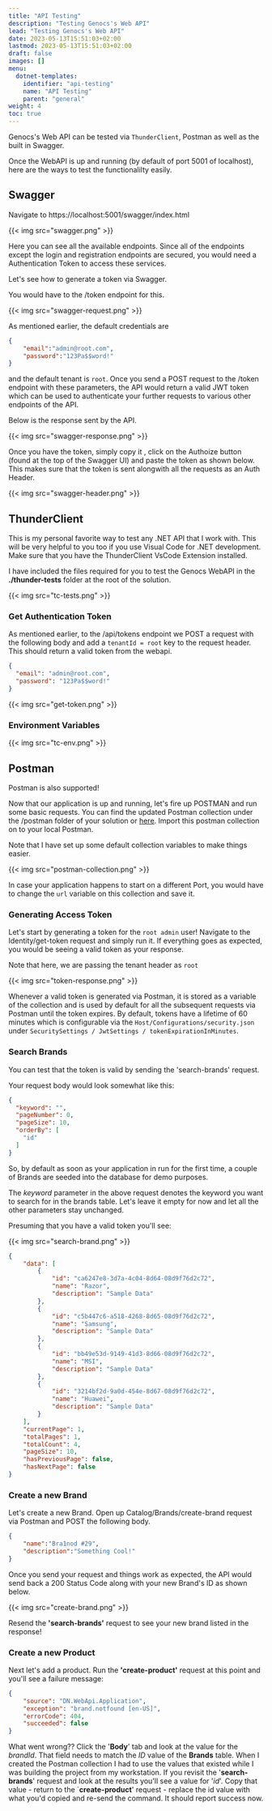 ```yaml
---
title: "API Testing"
description: "Testing Genocs's Web API"
lead: "Testing Genocs's Web API"
date: 2023-05-13T15:51:03+02:00
lastmod: 2023-05-13T15:51:03+02:00
draft: false
images: []
menu:
  dotnet-templates:
    identifier: "api-testing"
    name: "API Testing"
    parent: "general"
weight: 4
toc: true
---
```

Genocs's Web API can be tested via `ThunderClient`, Postman as well as the built in Swagger.

Once the WebAPI is up and running (by default of port 5001 of localhost), here are the ways to test the functionalilty easily.

## Swagger

Navigate to https://localhost:5001/swagger/index.html

{{< img src="swagger.png" >}}

Here you can see all the available endpoints. Since all of the endpoints except the login and registration endpoints are secured, you would need a Authentication Token to access these services.

Let's see how to generate a token via Swagger.

You would have to the /token endpoint for this.

{{< img src="swagger-request.png" >}}

As mentioned earlier, the default credentials are

``` json
{
    "email":"admin@root.com",
    "password":"123Pa$$word!"
}
```

and the default tenant is `root`. Once you send a POST request to the /token endpoint with these parameters, the API would return a valid JWT token which can be used to authenticate your further requests to various other endpoints of the API.

Below is the response sent by the API.

{{< img src="swagger-response.png" >}}

Once you have the token, simply copy it , click on the Authoize button (found at the top of the Swagger UI) and paste the token as shown below. This makes sure that the token is sent alongwith all the requests as an Auth Header.

{{< img src="swagger-header.png" >}}


## ThunderClient

This is my personal favorite way to test any .NET API that I work with. This will be very helpful to you too if you use Visual Code for .NET development. Make sure that you have the ThunderClient VsCode Extension installed.

I have included the files required for you to test the Genocs WebAPI in the **./thunder-tests** folder at the root of the solution.

{{< img src="tc-tests.png" >}}

### Get Authentication Token

As mentioned earlier, to the /api/tokens endpoint we POST a request with the following body and add a `tenantId = root` key to the request header. This should return a valid token from the webapi.

``` json
{
  "email": "admin@root.com",
  "password": "123Pa$$word!"
}
```

{{< img src="get-token.png" >}}

### Environment Variables

{{< img src="tc-env.png" >}}

## Postman

Postman is also supported!

Now that our application is up and running, let's fire up POSTMAN and run some basic requests. You can find the updated Postman collection under the /postman folder of your solution or [here](https://github.com/Genocs/genocs-library-docs/dotnet-templates/blob/main/postman/dotnet.webapi.template.postman_collection.json). Import this postman collection on to your local Postman.

Note that I have set up some default collection variables to make things easier.

{{< img src="postman-collection.png" >}}

In case your application happens to start on a different Port, you would have to change the `url` variable on this collection and save it.

### Generating Access Token

Let's start by generating a token for the `root admin` user! Navigate to the Identity/get-token request and simply run it. If everything goes as expected, you would be seeing a valid token as your response.

Note that here, we are passing the tenant header as `root`

{{< img src="token-response.png" >}}

Whenever a valid token is generated via Postman, it is stored as a variable of the collection and is used by default for all the subsequent requests via Postman until the token expires. By default, tokens have a lifetime of 60 minutes which is configurable via the `Host/Configurations/security.json` under `SecuritySettings / JwtSettings / tokenExpirationInMinutes`.

### Search Brands

 You can test that the token is valid by sending the 'search-brands' request.

Your request body would look somewhat like this:

``` json
{
  "keyword": "",
  "pageNumber": 0,
  "pageSize": 10,
  "orderBy": [
    "id"
  ]
}
```
So, by default as soon as your application in run for the first time, a couple of Brands are seeded into the database for demo purposes.

The *keyword* parameter in the above request denotes the keyword you want to search for in the brands table. Let's leave it empty for now and let all the other parameters stay unchanged.

Presuming that you have a valid token you'll see:

{{< img src="search-brand.png" >}}

``` json
{
    "data": [
        {
            "id": "ca6247e8-3d7a-4c04-8d64-08d9f76d2c72",
            "name": "Razor",
            "description": "Sample Data"
        },
        {
            "id": "c5b447c6-a518-4268-8d65-08d9f76d2c72",
            "name": "Samsung",
            "description": "Sample Data"
        },
        {
            "id": "bb49e53d-9149-41d3-8d66-08d9f76d2c72",
            "name": "MSI",
            "description": "Sample Data"
        },
        {
            "id": "3214bf2d-9a0d-454e-8d67-08d9f76d2c72",
            "name": "Huawei",
            "description": "Sample Data"
        }
    ],
    "currentPage": 1,
    "totalPages": 1,
    "totalCount": 4,
    "pageSize": 10,
    "hasPreviousPage": false,
    "hasNextPage": false
}
```
### Create a new Brand

Let's create a new Brand. Open up Catalog/Brands/create-brand request via Postman and POST the following body.

``` json
{
    "name":"Bra1nod #29",
    "description":"Something Cool!"
}
```
Once you send your request and things work as expected, the API would send back a 200 Status Code along with your new Brand's ID as shown below.

{{< img src="create-brand.png" >}}

Resend the **'search-brands'** request to see your new brand listed in the response!

### Create a new Product

Next let's add a product. Run the **'create-product'** request at this point and you'll see a failure message:

``` json
{
    "source": "DN.WebApi.Application",
    "exception": "brand.notfound [en-US]",
    "errorCode": 404,
    "succeeded": false
}
```

What went wrong?? Click the '**Body**' tab and look at the value for the _brandId_. That field needs to match the _ID_ value of the **Brands** table. When I created the Postman collection I had to use the values that existed while I was building the project from my workstation. If you revisit the '**search-brands**' request and look at the results you'll see a value for '_id_'. Copy that value - return to the `**create-product**' request - replace the id value with what you'd copied and re-send the command. It should report success now.

